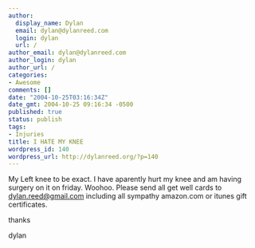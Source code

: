 ```yaml
---
author:
  display_name: Dylan
  email: dylan@dylanreed.com
  login: dylan
  url: /
author_email: dylan@dylanreed.com
author_login: dylan
author_url: /
categories:
- Awesome
comments: []
date: "2004-10-25T03:16:34Z"
date_gmt: 2004-10-25 09:16:34 -0500
published: true
status: publish
tags:
- Injuries
title: I HATE MY KNEE
wordpress_id: 140
wordpress_url: http://dylanreed.org/?p=140
---
```


My Left knee to be exact. I have aparently hurt my knee and am having surgery on it on friday. Woohoo. Please send all get well cards to dylan.reed@gmail.com including all sympathy amazon.com or itunes gift certificates.

thanks

dylan
